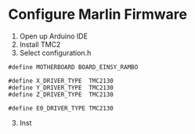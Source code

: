 # Configure Marlin Firmware
1. Open up Arduino IDE
2. Install TMC2
3. Select configuration.h
```
#define MOTHERBOARD BOARD_EINSY_RAMBO

#define X_DRIVER_TYPE  TMC2130
#define Y_DRIVER_TYPE  TMC2130
#define Z_DRIVER_TYPE  TMC2130

#define E0_DRIVER_TYPE TMC2130

```

3. Inst
<!--stackedit_data:
eyJoaXN0b3J5IjpbMzU1MDgyMTkwXX0=
-->